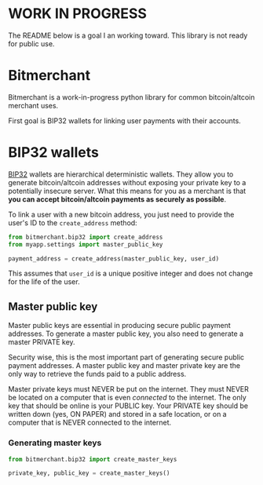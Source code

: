 # WORK IN PROGRESS

The README below is a goal I an working toward. This library is not ready
for public use.

# Bitmerchant
Bitmerchant is a work-in-progress python library for common bitcoin/altcoin
merchant uses.

First goal is BIP32 wallets for linking user payments with their accounts.

# BIP32 wallets

[BIP32](https://github.com/bitcoin/bips/blob/master/bip-0032.mediawiki#)
wallets are hierarchical deterministic wallets. They allow you to generate
bitcoin/altcoin addresses without exposing your private key to a potentially
insecure server. What this means for you as a merchant is that **you can accept
bitcoin/altcoin payments as securely as possible**.

To link a user with a new bitcoin address, you just need to provide the user's
ID to the `create_address` method:

```python
from bitmerchant.bip32 import create_address
from myapp.settings import master_public_key

payment_address = create_address(master_public_key, user_id)
```

This assumes that `user_id` is a unique positive integer and does not change
for the life of the user.

## Master public key

Master public keys are essential in producing secure public payment addresses.
To generate a master public key, you also need to generate a master PRIVATE
key.

Security wise, this is the most important part of generating secure public
payment addresses. A master public key and master private key are the only
way to retrieve the funds paid to a public address.

Master private keys must NEVER be put on the internet. They must NEVER be
located on a computer that is even *connected* to the internet. The only key
that should be online is your PUBLIC key. Your PRIVATE key should be written
down (yes, ON PAPER) and stored in a safe location, or on a computer that is
NEVER connected to the internet.

### Generating master keys

```python
from bitmerchant.bip32 import create_master_keys

private_key, public_key = create_master_keys()
```
